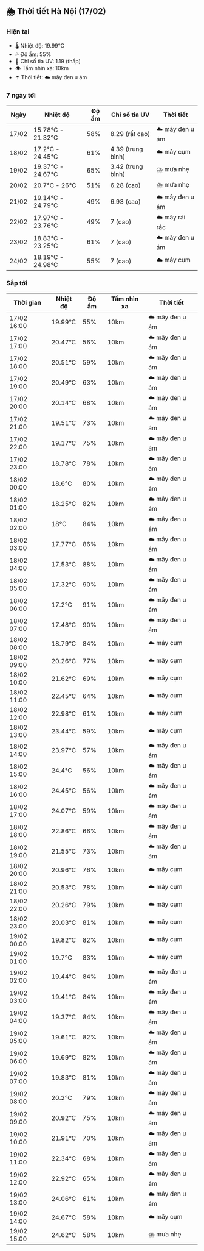 ## 🌦️ Thời tiết Hà Nội (17/02)

### Hiện tại

- 🌡️ Nhiệt độ: 19.99℃
- 💦 Độ ẩm: 55%
- 🌟 Chỉ số tia UV: 1.19 (thấp)
- 👁️ Tầm nhìn xa: 10km
- ☂️ Thời tiết: ☁️ mây đen u ám

### 7 ngày tới

| Ngày | Nhiệt độ | Độ ẩm | Chỉ số tia UV | Thời tiết |
| --- | --- | --- | --- | --- |
| 17/02 | 15.78℃ - 21.32℃ | 58% | 8.29 (rất cao) | ☁️ mây đen u ám |
| 18/02 | 17.2℃ - 24.45℃ | 61% | 4.39 (trung bình) | ☁️ mây cụm |
| 19/02 | 19.37℃ - 24.67℃ | 65% | 3.42 (trung bình) | ⛈️ mưa nhẹ |
| 20/02 | 20.7℃ - 26℃ | 51% | 6.28 (cao) | ⛈️ mưa nhẹ |
| 21/02 | 19.14℃ - 24.79℃ | 49% | 6.93 (cao) | ☁️ mây đen u ám |
| 22/02 | 17.97℃ - 23.76℃ | 49% | 7 (cao) | ☁️ mây rải rác |
| 23/02 | 18.83℃ - 23.25℃ | 61% | 7 (cao) | ☁️ mây đen u ám |
| 24/02 | 18.19℃ - 24.98℃ | 55% | 7 (cao) | ☁️ mây cụm |

### Sắp tới

| Thời gian | Nhiệt độ | Độ ẩm | Tầm nhìn xa | Thời tiết |
| --- | --- | --- | --- | --- |
| 17/02 16:00 | 19.99℃ | 55% | 10km | ☁️ mây đen u ám |
| 17/02 17:00 | 20.47℃ | 56% | 10km | ☁️ mây đen u ám |
| 17/02 18:00 | 20.51℃ | 59% | 10km | ☁️ mây đen u ám |
| 17/02 19:00 | 20.49℃ | 63% | 10km | ☁️ mây đen u ám |
| 17/02 20:00 | 20.14℃ | 68% | 10km | ☁️ mây đen u ám |
| 17/02 21:00 | 19.51℃ | 73% | 10km | ☁️ mây đen u ám |
| 17/02 22:00 | 19.17℃ | 75% | 10km | ☁️ mây đen u ám |
| 17/02 23:00 | 18.78℃ | 78% | 10km | ☁️ mây đen u ám |
| 18/02 00:00 | 18.6℃ | 80% | 10km | ☁️ mây đen u ám |
| 18/02 01:00 | 18.25℃ | 82% | 10km | ☁️ mây đen u ám |
| 18/02 02:00 | 18℃ | 84% | 10km | ☁️ mây đen u ám |
| 18/02 03:00 | 17.77℃ | 86% | 10km | ☁️ mây đen u ám |
| 18/02 04:00 | 17.53℃ | 88% | 10km | ☁️ mây đen u ám |
| 18/02 05:00 | 17.32℃ | 90% | 10km | ☁️ mây đen u ám |
| 18/02 06:00 | 17.2℃ | 91% | 10km | ☁️ mây đen u ám |
| 18/02 07:00 | 17.48℃ | 90% | 10km | ☁️ mây đen u ám |
| 18/02 08:00 | 18.79℃ | 84% | 10km | ☁️ mây cụm |
| 18/02 09:00 | 20.26℃ | 77% | 10km | ☁️ mây cụm |
| 18/02 10:00 | 21.62℃ | 69% | 10km | ☁️ mây cụm |
| 18/02 11:00 | 22.45℃ | 64% | 10km | ☁️ mây cụm |
| 18/02 12:00 | 22.98℃ | 61% | 10km | ☁️ mây cụm |
| 18/02 13:00 | 23.44℃ | 59% | 10km | ☁️ mây cụm |
| 18/02 14:00 | 23.97℃ | 57% | 10km | ☁️ mây đen u ám |
| 18/02 15:00 | 24.4℃ | 56% | 10km | ☁️ mây đen u ám |
| 18/02 16:00 | 24.45℃ | 56% | 10km | ☁️ mây đen u ám |
| 18/02 17:00 | 24.07℃ | 59% | 10km | ☁️ mây đen u ám |
| 18/02 18:00 | 22.86℃ | 66% | 10km | ☁️ mây đen u ám |
| 18/02 19:00 | 21.55℃ | 73% | 10km | ☁️ mây đen u ám |
| 18/02 20:00 | 20.96℃ | 76% | 10km | ☁️ mây cụm |
| 18/02 21:00 | 20.53℃ | 78% | 10km | ☁️ mây cụm |
| 18/02 22:00 | 20.26℃ | 79% | 10km | ☁️ mây cụm |
| 18/02 23:00 | 20.03℃ | 81% | 10km | ☁️ mây cụm |
| 19/02 00:00 | 19.82℃ | 82% | 10km | ☁️ mây cụm |
| 19/02 01:00 | 19.7℃ | 83% | 10km | ☁️ mây cụm |
| 19/02 02:00 | 19.44℃ | 84% | 10km | ☁️ mây đen u ám |
| 19/02 03:00 | 19.41℃ | 84% | 10km | ☁️ mây đen u ám |
| 19/02 04:00 | 19.37℃ | 84% | 10km | ☁️ mây đen u ám |
| 19/02 05:00 | 19.61℃ | 82% | 10km | ☁️ mây đen u ám |
| 19/02 06:00 | 19.69℃ | 82% | 10km | ☁️ mây đen u ám |
| 19/02 07:00 | 19.83℃ | 81% | 10km | ☁️ mây đen u ám |
| 19/02 08:00 | 20.2℃ | 79% | 10km | ☁️ mây đen u ám |
| 19/02 09:00 | 20.92℃ | 75% | 10km | ☁️ mây đen u ám |
| 19/02 10:00 | 21.91℃ | 70% | 10km | ☁️ mây đen u ám |
| 19/02 11:00 | 22.34℃ | 68% | 10km | ☁️ mây đen u ám |
| 19/02 12:00 | 22.92℃ | 65% | 10km | ☁️ mây đen u ám |
| 19/02 13:00 | 24.06℃ | 61% | 10km | ☁️ mây đen u ám |
| 19/02 14:00 | 24.67℃ | 58% | 10km | ☁️ mây cụm |
| 19/02 15:00 | 24.62℃ | 58% | 10km | ⛈️ mưa nhẹ |
